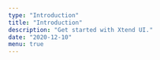 ```yaml
---
type: "Introduction"
title: "Introduction"
description: "Get started with Xtend UI."
date: "2020-12-10"
menu: true
---
```

